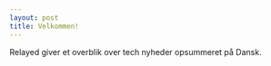 ```yaml
---
layout: post
title: Velkommen!
---
```


Relayed giver et overblik over tech nyheder opsummeret på Dansk.
